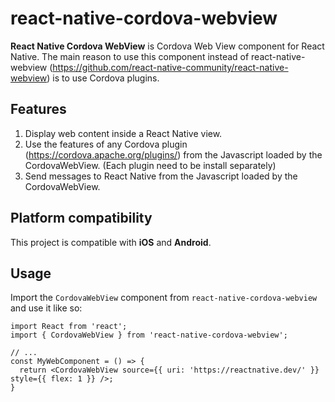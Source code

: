 # react-native-cordova-webview

**React Native Cordova WebView** is Cordova Web View component for React Native. The main reason to use this component instead of react-native-webview (https://github.com/react-native-community/react-native-webview) is to use Cordova plugins.

## Features

1. Display web content inside a React Native view.
2. Use the features of any Cordova plugin (https://cordova.apache.org/plugins/) from the Javascript loaded by the CordovaWebView. (Each plugin need to be install separately)
3. Send messages to React Native from the Javascript loaded by the CordovaWebView.

## Platform compatibility

This project is compatible with **iOS** and  **Android**.  

## Usage

Import the `CordovaWebView` component from `react-native-cordova-webview` and use it like so:

```tsx
import React from 'react';
import { CordovaWebView } from 'react-native-cordova-webview';

// ...
const MyWebComponent = () => {
  return <CordovaWebView source={{ uri: 'https://reactnative.dev/' }} style={{ flex: 1 }} />;
}
```
